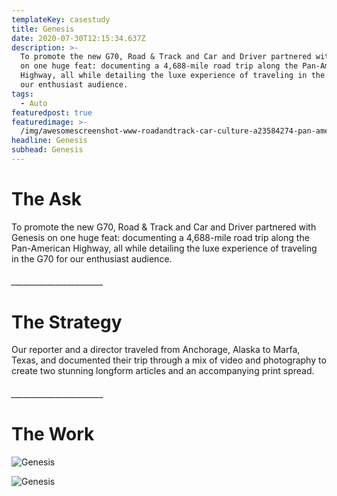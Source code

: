 ```yaml
---
templateKey: casestudy
title: Genesis
date: 2020-07-30T12:15:34.637Z
description: >-
  To promote the new G70, Road & Track and Car and Driver partnered with Genesis
  on one huge feat: documenting a 4,688-mile road trip along the Pan-American
  Highway, all while detailing the luxe experience of traveling in the G70 for
  our enthusiast audience. 
tags:
  - Auto
featuredpost: true
featuredimage: >-
  /img/awesomescreenshot-www-roadandtrack-car-culture-a23584274-pan-american-highway-roadtrip-2020-07-29_11_50_part3.jpg
headline: Genesis
subhead: Genesis
---
```

# **The Ask**

To promote the new G70, Road & Track and Car and Driver partnered with Genesis on one huge feat: documenting a 4,688-mile road trip along the Pan-American Highway, all while detailing the luxe experience of traveling in the G70 for our enthusiast audience.

###### \_\_\_\_\_\_\_\_\_\_\_\_\_\_\_\_\_\_\_\_\_\__

# **The Strategy**

Our reporter and a director traveled from Anchorage, Alaska to Marfa, Texas, and documented their trip through a mix of video and photography to create two stunning longform articles and an accompanying print spread.

###### \_\_\_\_\_\_\_\_\_\_\_\_\_\_\_\_\_\_\_\_\_\__

# **The Work**

![Genesis](/img/g-layer-1.jpg "2")

![Genesis](/img/g-layer-0.jpg "3")
